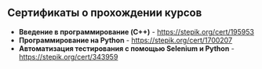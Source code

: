 ## Сертификаты о прохождении курсов
* **Введение в программирование (C++)** - https://stepik.org/cert/195953
* **Программирование на Python** - https://stepik.org/cert/1700207
* **Автоматизация тестирования с помощью Selenium и Python** - https://stepik.org/cert/343959
